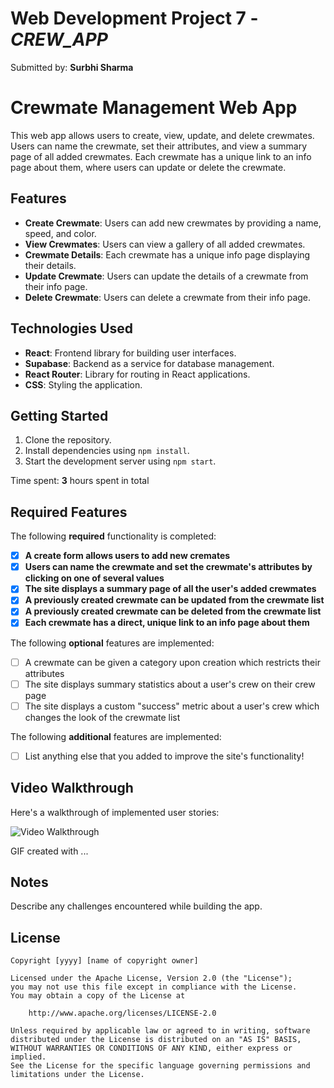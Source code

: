 # Web Development Project 7 - *CREW_APP*

Submitted by: **Surbhi Sharma**


# Crewmate Management Web App

This web app allows users to create, view, update, and delete crewmates. Users can name the crewmate, set their attributes, and view a summary page of all added crewmates. Each crewmate has a unique link to an info page about them, where users can update or delete the crewmate.

## Features

- **Create Crewmate**: Users can add new crewmates by providing a name, speed, and color.
- **View Crewmates**: Users can view a gallery of all added crewmates.
- **Crewmate Details**: Each crewmate has a unique info page displaying their details.
- **Update Crewmate**: Users can update the details of a crewmate from their info page.
- **Delete Crewmate**: Users can delete a crewmate from their info page.

## Technologies Used

- **React**: Frontend library for building user interfaces.
- **Supabase**: Backend as a service for database management.
- **React Router**: Library for routing in React applications.
- **CSS**: Styling the application.

## Getting Started

1. Clone the repository.
2. Install dependencies using `npm install`.
3. Start the development server using `npm start`.

Time spent: **3** hours spent in total

## Required Features

The following **required** functionality is completed:

- [x] **A create form allows users to add new cremates**
- [x] **Users can name the crewmate and set the crewmate's attributes by clicking on one of several values**
- [x] **The site displays a summary page of all the user's added crewmates**
- [x] **A previously created crewmate can be updated from the crewmate list**
- [x] **A previously created crewmate can be deleted from the crewmate list**
- [x] **Each crewmate has a direct, unique link to an info page about them**

The following **optional** features are implemented:

- [ ] A crewmate can be given a category upon creation which restricts their attributes
- [ ] The site displays summary statistics about a user's crew on their crew page 
- [ ] The site displays a custom "success" metric about a user's crew which changes the look of the crewmate list

The following **additional** features are implemented:

* [ ] List anything else that you added to improve the site's functionality!

## Video Walkthrough

Here's a walkthrough of implemented user stories:

<img src='https://i.giphy.com/media/v1.Y2lkPTc5MGI3NjExZ2ppZHV5OGVsMHZva2swNnl3ZHhkY3R0ZTFjZGpuZzc4ejEzYTJlbCZlcD12MV9pbnRlcm5hbF9naWZfYnlfaWQmY3Q9Zw/BbV5qKJBzRtbTMyRbR/giphy.gif' title='Video Walkthrough' width='' alt='Video Walkthrough' />

<!-- Replace this with whatever GIF tool you used! -->
GIF created with ...  
<!-- Recommended tools:
[Kap](https://getkap.co/) for macOS
[ScreenToGif](https://www.screentogif.com/) for Windows
[peek](https://github.com/phw/peek) for Linux. -->

## Notes

Describe any challenges encountered while building the app.

## License

    Copyright [yyyy] [name of copyright owner]

    Licensed under the Apache License, Version 2.0 (the "License");
    you may not use this file except in compliance with the License.
    You may obtain a copy of the License at

        http://www.apache.org/licenses/LICENSE-2.0

    Unless required by applicable law or agreed to in writing, software
    distributed under the License is distributed on an "AS IS" BASIS,
    WITHOUT WARRANTIES OR CONDITIONS OF ANY KIND, either express or implied.
    See the License for the specific language governing permissions and
    limitations under the License.